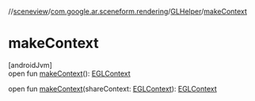 //[sceneview](../../../index.md)/[com.google.ar.sceneform.rendering](../index.md)/[GLHelper](index.md)/[makeContext](make-context.md)

# makeContext

[androidJvm]\
open fun [makeContext](make-context.md)(): [EGLContext](https://developer.android.com/reference/kotlin/android/opengl/EGLContext.html)

open fun [makeContext](make-context.md)(shareContext: [EGLContext](https://developer.android.com/reference/kotlin/android/opengl/EGLContext.html)): [EGLContext](https://developer.android.com/reference/kotlin/android/opengl/EGLContext.html)
